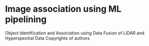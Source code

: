 # Image association using ML pipelining
Object Identification and Association using Data Fusion of LiDAR and Hyperspectral Data
Copyrights of authors
